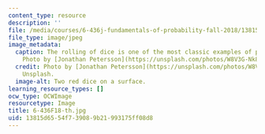 ```yaml
---
content_type: resource
description: ''
file: /media/courses/6-436j-fundamentals-of-probability-fall-2018/13815d6554f739089b21993175ff08d8_6-436F18-th.jpg
file_type: image/jpeg
image_metadata:
  caption: The rolling of dice is one of the most classic examples of probability.
    Photo by [Jonathan Petersson](https://unsplash.com/photos/W8V3G-Nk8FE) on Unsplash.
  credit: Photo by [Jonathan Petersson](https://unsplash.com/photos/W8V3G-Nk8FE) on
    Unsplash.
  image-alt: Two red dice on a surface.
learning_resource_types: []
ocw_type: OCWImage
resourcetype: Image
title: 6-436F18-th.jpg
uid: 13815d65-54f7-3908-9b21-993175ff08d8
---
```

